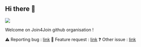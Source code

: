 ## Hi there 👋
![](https://komarev.com/ghpvc/?username=join4join)

Welcome on Join4Join github organisation !

⚠️ Reporting bug : [link](https://github.com/join4join/.github/issues/new?assignees=&labels=bug&template=bug_report.md&title=%5BBUG%5D+)
🚀 Feature request : [link](https://github.com/join4join/.github/issues/new?assignees=&labels=enhancement&template=feature_request.md&title=%5BREQUEST%5D+)
❓ Other issue : [link](https://github.com/join4join/.github/issues/new/choose)

<!--

**Here are some ideas to get you started:**

🙋‍♀️ A short introduction - what is your organization all about?
🌈 Contribution guidelines - how can the community get involved?
👩‍💻 Useful resources - where can the community find your docs? Is there anything else the community should know?
🍿 Fun facts - what does your team eat for breakfast?
🧙 Remember, you can do mighty things with the power of [Markdown](https://docs.github.com/github/writing-on-github/getting-started-with-writing-and-formatting-on-github/basic-writing-and-formatting-syntax)
-->
